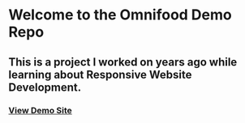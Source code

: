 # Welcome to the Omnifood Demo Repo

## This is a project I worked on years ago while learning about Responsive Website Development.

### [View Demo Site](https://omnifood.neroland.co.za/)

